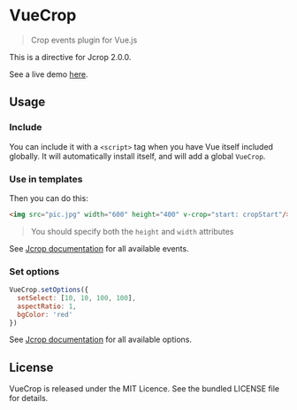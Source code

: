 # VueCrop

> Crop events plugin for Vue.js

This is a directive for Jcrop 2.0.0.

See a live demo [here](http://pespantelis.github.io/vue-crop/).

## Usage

### Include

You can include it with a `<script>` tag when you have Vue itself included globally. It will automatically install itself, and will add a global `VueCrop`.

### Use in templates

Then you can do this:

``` html
<img src="pic.jpg" width="600" height="400" v-crop="start: cropStart"/>
```
> You should specify both the `height` and `width` attributes

See [Jcrop documentation](http://jcrop.org/doc/events) for all available events.

### Set options

``` js
VueCrop.setOptions({
  setSelect: [10, 10, 100, 100],
  aspectRatio: 1,
  bgColor: 'red'
})
```

See [Jcrop documentation](http://jcrop.org/doc/options) for all available options.

## License

VueCrop is released under the MIT Licence. See the bundled LICENSE file for details.
